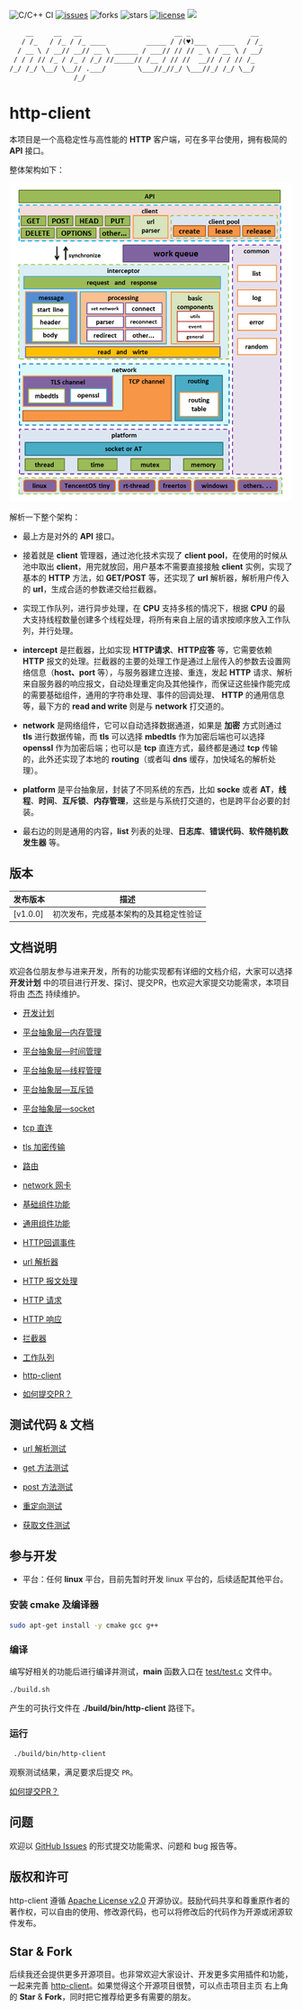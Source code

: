 ![C/C++ CI](https://github.com/jiejieTop/http-client/workflows/C/C++%20CI/badge.svg)
[![issues](https://img.shields.io/github/issues/jiejieTop/http-client)](https://github.com/jiejieTop/http-client/issues)
![forks](https://img.shields.io/github/forks/jiejieTop/http-client)
![stars](https://img.shields.io/github/stars/jiejieTop/http-client)
[![license](https://img.shields.io/github/license/jiejieTop/http-client)](https://github.com/jiejieTop/http-client/blob/master/LICENSE)
![](https://img.shields.io/badge/platform-Linux|Windows|Mac|Embedded-orange.svg)


```
    __     __   __                       __ _               __ 
   / /_   / /_ / /_ ____          _____ / /(♥)___   ____   / /_
  / __ \ / __// __// __ \ ______ / ___// // // _ \ / __ \ / __/
 / / / // /_ / /_ / /_/ //_____// /__ / // //  __// / / // /_  
/_/ /_/ \__/ \__// .___/        \___//_//_/ \___//_/ /_/ \__/  
                /_/                                                                   
```

# http-client

本项目是一个高稳定性与高性能的 **HTTP** 客户端，可在多平台使用，拥有极简的 **API** 接口。

整体架构如下：

![http-client架构](./png/httpclient.png)

解析一下整个架构：

- 最上方是对外的 **API** 接口。

- 接着就是 **client** 管理器，通过池化技术实现了 **client pool**，在使用的时候从池中取出 **client**，用完就放回，用户基本不需要直接接触 **client** 实例，实现了基本的 **HTTP** 方法，如 **GET/POST** 等，还实现了 **url** 解析器，解析用户传入的 **url**，生成合适的参数递交给拦截器。

- 实现工作队列，进行异步处理，在 **CPU** 支持多核的情况下，根据 **CPU** 的最大支持线程数量创建多个线程处理，将所有来自上层的请求按顺序放入工作队列，并行处理。

- **intercept** 是拦截器，比如实现 **HTTP请求**、**HTTP应答** 等，它需要依赖 **HTTP** 报文的处理。拦截器的主要的处理工作是通过上层传入的参数去设置网络信息（**host、port** 等），与服务器建立连接、重连，发起 **HTTP** 请求、解析来自服务器的响应报文，自动处理重定向及其他操作，而保证这些操作能完成的需要基础组件，通用的字符串处理、事件的回调处理、 **HTTP** 的通用信息等，最下方的 **read and write** 则是与 **network** 打交道的。

- **network** 是网络组件，它可以自动选择数据通道，如果是 **加密** 方式则通过 **tls** 进行数据传输，而 **tls** 可以选择 **mbedtls** 作为加密后端也可以选择 **openssl** 作为加密后端；也可以是 **tcp** 直连方式，最终都是通过 **tcp** 传输的，此外还实现了本地的 **routing**（或者叫 **dns** 缓存，加快域名的解析处理）。

- **platform** 是平台抽象层，封装了不同系统的东西，比如 **socke** 或者 **AT**，**线程**、**时间**、**互斥锁**、**内存管理**，这些是与系统打交道的，也是跨平台必要的封装。

- 最右边的则是通用的内容，**list** 列表的处理、**日志库**、**错误代码**、**软件随机数发生器** 等。

## 版本

| 发布版本 | 描述 | 
| --- | --- |
| [v1.0.0] | 初次发布，完成基本架构的及其稳定性验证 |

## 文档说明

欢迎各位朋友参与进来开发，所有的功能实现都有详细的文档介绍，大家可以选择 **开发计划** 中的项目进行开发、探讨、提交PR，也欢迎大家提交功能需求，本项目将由 [杰杰](https://github.com/jiejieTop) 持续维护。

- [开发计划](./docs/plan.md)

- [平台抽象层—内存管理](./docs/platform_memory.md)

- [平台抽象层—时间管理](./docs/platform_timer.md)

- [平台抽象层—线程管理](./docs/platform_thread.md)

- [平台抽象层—互斥锁](./docs/platform_mutex.md)

- [平台抽象层—socket](./docs/platform_net_socket.md)

- [tcp 直连](./docs/nettype_tcp.md)

- [tls 加密传输](./docs/nettype_tls.md)

- [路由](./docs/routing.md)

- [network 网卡](./docs/network.md)

- [基础组件功能](./docs/utils.md)

- [通用组件功能](./docs/general.md)

- [HTTP回调事件](./docs/event.md)

- [url 解析器](./docs/url_parser.md)

- [HTTP 报文处理](./docs/message_buffer.md)

- [HTTP 请求](./docs/request.md)

- [HTTP 响应](./docs/response.md)

- [拦截器](./docs/interceptor.md)

- [工作队列](./docs/work_queue.md)

- [http-client](./docs/client.md)

- [如何提交PR？](./docs/how_to_pr.md)

## 测试代码 & 文档

- [url 解析测试](./docs/test_url_parser.md)

- [get 方法测试](./docs/test_get.md)

- [post 方法测试](./docs/test_post.md)

- [重定向测试](./docs/test_redirect.md)

- [获取文件测试](./docs/test_get_file.md)

## 参与开发

- 平台：任何 **linux** 平台，目前先暂时开发 linux 平台的，后续适配其他平台。

### 安装 cmake 及编译器

```bash
sudo apt-get install -y cmake gcc g++
```

### 编译

编写好相关的功能后进行编译并测试，**main** 函数入口在 [test/test.c](./test/test.c) 文件中。

```bash
./build.sh
```

产生的可执行文件在 **./build/bin/http-client** 路径下。

### 运行

```bash
 ./build/bin/http-client
```

观察测试结果，满足要求后提交 `PR`。

[如何提交PR？](./docs/how_to_pr.md)

## 问题

欢迎以 [GitHub Issues](https://github.com/jiejieTop/http-client/issues) 的形式提交功能需求、问题和 bug 报告等。

## 版权和许可

http-client 遵循 [Apache License v2.0](https://github.com/jiejieTop/http-client/blob/master/LICENSE) 开源协议。鼓励代码共享和尊重原作者的著作权，可以自由的使用、修改源代码，也可以将修改后的代码作为开源或闭源软件发布。

## Star & Fork

后续我还会提供更多开源项目。也非常欢迎大家设计、开发更多实用插件和功能，一起来完善 [http-client](https://github.com/jiejieTop/http-client)。如果觉得这个开源项目很赞，可以点击项目主页 右上角的 **Star** & **Fork**，同时把它推荐给更多有需要的朋友。
